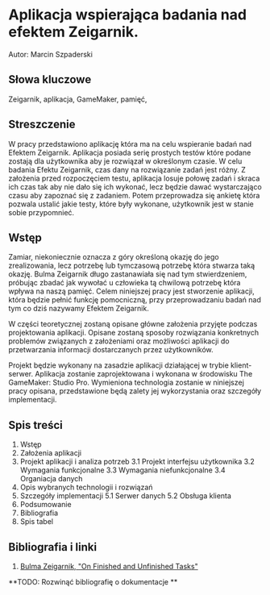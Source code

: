 # Aplikacja wspierająca badania nad efektem Zeigarnik.
Autor: Marcin Szpaderski

## Słowa kluczowe

Zeigarnik, aplikacja, GameMaker, pamięć,

## Streszczenie

W pracy przedstawiono aplikację która ma na celu wspieranie badań nad Efektem Zeigarnik.
Aplikacja posiada serię prostych testów które podane zostają dla użytkownika aby je rozwiązał w określonym czasie. W celu badania Efektu Zeigarnik, czas dany na rozwiązanie zadań jest różny. Z założenia przed rozpoczęciem testu, aplikacja losuje połowę zadań i skraca ich czas tak aby nie dało się ich wykonać, lecz będzie dawać wystarczająco czasu aby zapoznać się z zadaniem. Potem przeprowadza się ankietę która pozwala ustalić jakie testy, które były wykonane, użytkownik jest w stanie sobie przypomnieć.

## Wstęp

Zamiar, niekoniecznie oznacza z góry określoną okazję do jego zrealizowania, lecz potrzebę lub tymczasową potrzebę która stwarza taką okazję. Bulma Zeigarnik długo zastanawiała się nad tym stwierdzeniem, próbując zbadać jak wywołać u człowieka tą chwilową potrzebę która wpływa na naszą pamięć. Celem niniejszej pracy jest stworzenie aplikacji, która będzie pełnić funkcję pomocniczną, przy przeprowadzaniu badań nad tym co dziś nazywamy Efektem Zeigarnik.

W części teoretycznej zostaną opisane główne założenia przyjęte podczas projektowania aplikacji. Opisane zostaną sposoby rozwiązania konkretnych problemów związanych z założeniami oraz możliwości aplikacji do przetwarzania informacji dostarczanych przez użytkowników.

Projekt będzie wykonany na zasadzie aplikacji działającej w trybie klient-serwer. Aplikacja zostanie zaprojektowana i wykonana w środowisku The GameMaker: Studio Pro. Wymieniona technologia zostanie w niniejszej pracy opisana, przedstawione będą zalety jej wykorzystania oraz szczegóły implementacji. 

## Spis treści

1.  Wstęp
2.  Założenia aplikacji
3.  Projekt aplikacji i analiza potrzeb
  3.1 Projekt interfejsu użytkownika
  3.2 Wymagania funkcjonalne
  3.3 Wymagania niefunkcjonalne
  3.4 Organiacja danych
4.  Opis wybranych technologii i rozwiązań
5.  Szczegóły implementacji
  5.1 Serwer danych
  5.2 Obsługa klienta
6.  Podsumowanie
7.  Bibliografia
8.  Spis tabel


## Bibliografia i linki

1. [Bulma Zeigarnik, "On Finished and Unfinished Tasks"](http://codeblab.com/wp-content/uploads/2009/12/On-Finished-and-Unfinished-Tasks.pdf)

**TODO: Rozwinąć bibliografię o dokumentacje **

